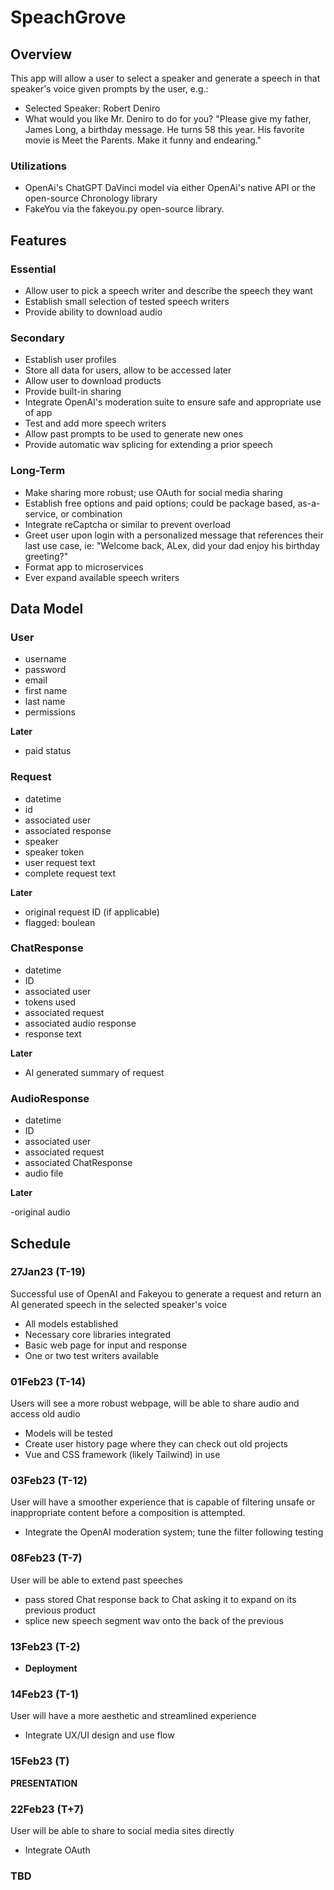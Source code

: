 # SpeachGrove


## Overview

This app will allow a user to select a speaker and generate a speech in that speaker's voice given prompts by the user, e.g.:

- Selected Speaker: Robert Deniro
- What would you like Mr. Deniro to do for you? "Please give my father, James Long, a birthday message. He turns 58 this year. His favorite movie is Meet the Parents. Make it funny and endearing."


### Utilizations

- OpenAi's ChatGPT DaVinci model via either OpenAi's native API or the open-source Chronology library
- FakeYou via the fakeyou.py open-source library.


## Features


### Essential

- Allow user to pick a speech writer and describe the speech they want
- Establish small selection of tested speech writers
- Provide ability to download audio

### Secondary

- Establish user profiles
- Store all data for users, allow to be accessed later
- Allow user to download products
- Provide built-in sharing
- Integrate OpenAI's moderation suite to ensure safe and appropriate use of app
- Test and add more speech writers
- Allow past prompts to be used to generate new ones
- Provide automatic wav splicing for extending a prior speech


### Long-Term

- Make sharing more robust; use OAuth for social media sharing
- Establish free options and paid options; could be package based, as-a-service, or combination
- Integrate reCaptcha or similar to prevent overload
- Greet user upon login with a personalized message that references their last use case, ie: "Welcome back, ALex, did your dad enjoy his birthday greeting?"
- Format app to microservices
- Ever expand available speech writers


## Data Model


### User

- username
- password
- email
- first name
- last name
- permissions

**Later**

- paid status


### Request

- datetime
- id
- associated user
- associated response
- speaker
- speaker token
- user request text
- complete request text

**Later**

- original request ID (if applicable)
- flagged: boulean


### ChatResponse

- datetime
- ID
- associated user
- tokens used
- associated request
- associated audio response
- response text

**Later**

- AI generated summary of request


### AudioResponse

- datetime
- ID
- associated user
- associated request
- associated ChatResponse
- audio file

**Later**

-original audio


## Schedule


### 27Jan23 (T-19)

Successful use of OpenAI and Fakeyou to generate a request and return an AI generated speech in the selected speaker's voice

- All models established
- Necessary core libraries integrated
- Basic web page for input and response
- One or two test writers available


### 01Feb23 (T-14)

Users will see a more robust webpage, will be able to share audio and access old audio

- Models will be tested
- Create user history page where they can check out old projects
- Vue and CSS framework (likely Tailwind) in use


### 03Feb23 (T-12)

User will have a smoother experience that is capable of filtering unsafe or inappropriate content before a composition is attempted.

- Integrate the OpenAI moderation system; tune the filter following testing


### 08Feb23 (T-7)

User will be able to extend past speeches

- pass stored Chat response back to Chat asking it to expand on its previous product
- splice new speech segment wav onto the back of the previous


### 13Feb23 (T-2)
- **Deployment**


### 14Feb23 (T-1)

User will have a more aesthetic and streamlined experience

- Integrate UX/UI design and use flow


### 15Feb23 (T)

**PRESENTATION**


### 22Feb23 (T+7)

User will be able to share to social media sites directly

- Integrate OAuth


### TBD